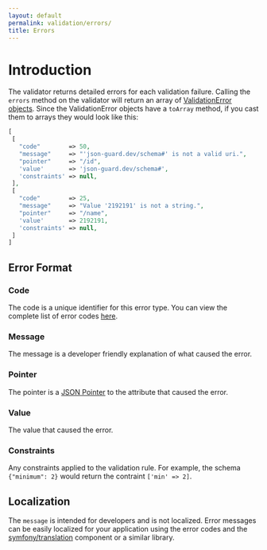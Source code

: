 ```yaml
---
layout: default
permalink: validation/errors/
title: Errors
---
```


# Introduction

The validator returns detailed errors for each validation failure.  Calling the `errors` method on the validator will return an array of [ValidationError objects](https://github.com/thephpleague/json-guard/blob/master/src/ValidationError.php).  Since the ValidationError objects have a `toArray` method, if you cast them to arrays they would look like this:

```php
[
 [
   "code"        => 50,
   "message"     => "'json-guard.dev/schema#' is not a valid uri.",
   "pointer"     => "/id",
   'value'       => 'json-guard.dev/schema#',
   'constraints' => null,
 ],
 [
   "code"        => 25,
   "message"     => "Value '2192191' is not a string.",
   "pointer"     => "/name",
   'value'       => 2192191,
   'constraints' => null,
 ]
]
```

## Error Format

### Code

The code is a unique identifier for this error type.  You can view the complete list of error codes [here](https://github.com/thephpleague/json-guard/blob/master/src/ErrorCode.php).

### Message

The message is a developer friendly explanation of what caused the error.

### Pointer

The pointer is a [JSON Pointer](https://tools.ietf.org/html/rfc6901) to the attribute that caused the error.

### Value

The value that caused the error.

### Constraints

Any constraints applied to the validation rule.  For example, the schema `{"minimum": 2}` would return the contraint `['min' => 2]`.

## Localization

The `message` is intended for developers and is not localized.  Error messages can be easily localized for your application using the error codes and the [symfony/translation](http://symfony.com/doc/current/components/translation/usage.html) component or a similar library.
